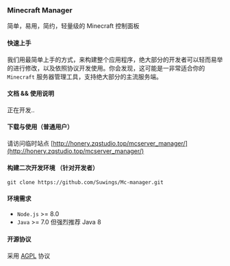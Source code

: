 ### Minecraft Manager
简单，易用，简约，轻量级的 Minecraft 控制面板

#### 快速上手
我们用最简单上手的方式，来构建整个应用程序，绝大部分的开发者可以轻而易举的进行修改，以及依照协议开发使用。你会发现，这可能是一非常适合你的 `Minecraft` 服务器管理工具，支持绝大部分的主流服务端。

#### 文档 && 使用说明
正在开发..

#### 下载与使用（普通用户）
请访问临时站点 [http://honery.zqstudio.top/mcserver_manager/](http://honery.zqstudio.top/mcserver_manager/) 


#### 构建二次开发环境 （针对开发者）
```
git clone https://github.com/Suwings/Mc-manager.git
```


#### 环境需求
- `Node.js` >= 8.0
- `Java`    >= 7.0 但强烈推荐 Java 8



#### 开源协议
采用 [AGPL](./LICENSE "AGPL") 协议
